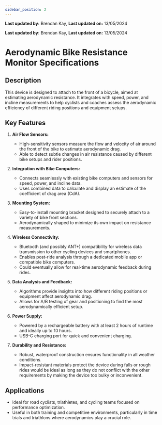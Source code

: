 ```yaml
---
sidebar_position: 2
---
```


**Last updated by:** Brendan Kay, **Last updated on:** 13/05/2024


**Last updated by:** Brendan Kay, **Last updated on:** 13/05/2024


# Aerodynamic Bike Resistance Monitor Specifications

## Description

This device is designed to attach to the front of a bicycle, aimed at estimating aerodynamic resistance. It integrates with speed, power, and incline measurements to help cyclists and coaches assess the aerodynamic efficiency of different riding positions and equipment setups.

## Key Features

1. **Air Flow Sensors:**
   - High-sensitivity sensors measure the flow and velocity of air around the front of the bike to estimate aerodynamic drag.
   - Able to detect subtle changes in air resistance caused by different bike setups and rider positions.

2. **Integration with Bike Computers:**
   - Connects seamlessly with existing bike computers and sensors for speed, power, and incline data.
   - Uses combined data to calculate and display an estimate of the coefficient of drag area (CdA).

3. **Mounting System:**
   - Easy-to-install mounting bracket designed to securely attach to a variety of bike front sections.
   - Aerodynamically shaped to minimize its own impact on resistance measurements.

4. **Wireless Connectivity:**
   - Bluetooth (and possibly ANT+) compatibility for wireless data transmission to other cycling devices and smartphones.
   - Enables post-ride analysis through a dedicated mobile app or compatible bike computers.
   - Could eventually allow for real-time aerodynamic feedback during rides.

5. **Data Analysis and Feedback:**
   - Algorithms provide insights into how different riding positions or equipment affect aerodynamic drag.
   - Allows for A/B testing of gear and positioning to find the most aerodynamically efficient setup.

6. **Power Supply:**
   - Powered by a rechargeable battery with at least 2 hours of runtime and ideally up to 10 hours.
   - USB-C charging port for quick and convenient charging.

8. **Durability and Resistance:**
   - Robust, waterproof construction ensures functionality in all weather conditions.
   - Impact-resistant materials protect the device during falls or rough rides would be ideal as long as they do not conflict with the other requirements by making the device too bulky or inconvenient.

## Applications

- Ideal for road cyclists, triathletes, and cycling teams focused on performance optimization.
- Useful in both training and competitive environments, particularly in time trials and triathlons where aerodynamics play a crucial role.
